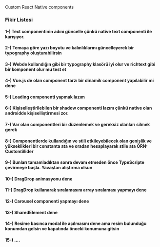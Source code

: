 Custom React Native components


### Fikir Listesi

#### 1-) Text componentinin adını güncelle çünkü native text componenti ile karışıyor.
#### 2-) Temaya göre yazı boyutu ve kalınlıklarını güncelleyerek bir typography oluşturabilirsin
#### 3-) Webde kullandığın gibi bir typography klasörü iyi olur ve richtext gibi bir komponent olur mu test et
#### 4-) Vue.js de olan component tarzı bir dinamik component yapılabilir mi dene
#### 5-) Loading componenti yapmak lazım
#### 6-) Kişiselleştirilebilen bir shadow componenti lazım çünkü native olan androidde kişiselliştirmesi zor.
#### 7-) Var olan componentleri bir düzenlemek ve gereksiz olanları silmek gerek
#### 8-) Componentlerde kullandığın ve stili etkileyebilecek olan genişlik ve yükseklikleri bir constanta ata ve oradan hesaplayarak stile ata ÖRN: CustomSlider 
#### 9-) Bunları tamamladıktan sonra devam etmeden önce TypeScripte çevirmeye başla. Yavaştan alıştırma olsun
#### 10-) DragDrop animasyonu dene
#### 11-) DragDrop kullanarak sıralamasını array sıralaması yapmayı dene 
#### 12-) Carousel componenti yapmayı dene
#### 13-) SharedElement dene
#### 14-) Resime basınca modal ile açılmasını dene ama resim bulunduğu konumdan gelsin ve kapatında önceki konumuna gitsin
#### 15-) ....